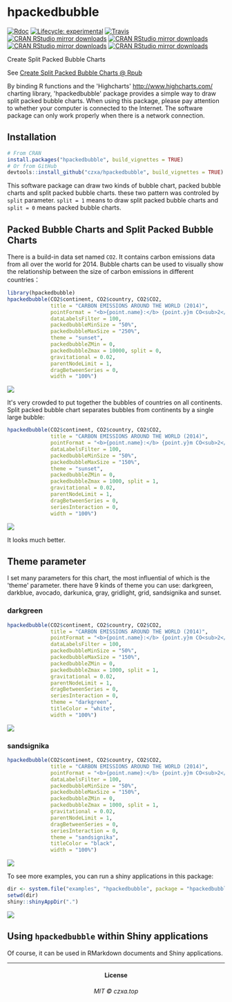 # hpackedbubble
<!-- badges: start -->
[![Rdoc](http://www.rdocumentation.org/badges/version/hpackedbubble)](http://www.rdocumentation.org/packages/hpackedbubble)
[![Lifecycle: experimental](https://img.shields.io/badge/lifecycle-experimental-orange.svg)](https://www.tidyverse.org/lifecycle/#experimental)
[![Travis](https://travis-ci.org/czxa/hpackedbubble.svg?branch=master)](https://travis-ci.org/czxa/hpackedbubble)
[![CRAN RStudio mirror downloads](https://cranlogs.r-pkg.org/badges/last-month/hpackedbubble?color=blue)](https://r-pkg.org/pkg/hpackedbubble)
[![CRAN RStudio mirror downloads](https://cranlogs.r-pkg.org/badges/last-day/hpackedbubble?color=blue)](https://r-pkg.org/pkg/hpackedbubble)
[![CRAN RStudio mirror downloads](https://cranlogs.r-pkg.org/badges/last-week/hpackedbubble?color=blue)](https://r-pkg.org/pkg/hpackedbubble)
[![CRAN RStudio mirror downloads](https://cranlogs.r-pkg.org/badges/grand-total/hpackedbubble?color=blue)](https://r-pkg.org/pkg/hpackedbubble)
<!-- badges: end -->
Create Split Packed Bubble Charts

See [Create Split Packed Bubble Charts @ Rpub](http://rpubs.com/czxatop/hpackedbubble)

By binding R functions and the 'Highcharts' <http://www.highcharts.com/> charting library, 'hpackedbubble' package provides a simple way to draw split packed bubble charts. When using this package, please pay attention to whether your computer is connected to the Internet. The software package can only work properly when there is a network connection.

## Installation

```r
# From CRAN
install.packages("hpackedbubble", build_vignettes = TRUE)
# Or from GitHub
devtools::install_github("czxa/hpackedbubble", build_vignettes = TRUE)
```

This software package can draw two kinds of bubble chart, packed bubble charts and split packed bubble charts. these two pattern was controled by `split` parameter. `split = 1` means to draw split packed bubble charts and `split = 0` means packed bubble charts.

## Packed Bubble Charts and Split Packed Bubble Charts

There is a build-in data set named `CO2`. It contains carbon emissions data from all over the world for 2014. Bubble charts can be used to visually show the relationship between the size of carbon emissions in different countries：

```r
library(hpackedbubble)
hpackedbubble(CO2$continent, CO2$country, CO2$CO2,
              title = "CARBON EMISSIONS AROUND THE WORLD (2014)",
              pointFormat = "<b>{point.name}:</b> {point.y}m CO<sub>2</sub>",
              dataLabelsFilter = 100,
              packedbubbleMinSize = "50%",
              packedbubbleMaxSize = "250%",
              theme = "sunset",
              packedbubbleZMin = 0,
              packedbubbleZmax = 10000, split = 0,
              gravitational = 0.02,
              parentNodeLimit = 1,
              dragBetweenSeries = 0,
              width = "100%")
```

![](https://czxb.github.io/br/hpackedbubble1.png)

It's very crowded to put together the bubbles of countries on all continents. Split packed bubble chart separates bubbles from continents by a single large bubble:

```r
hpackedbubble(CO2$continent, CO2$country, CO2$CO2,
              title = "CARBON EMISSIONS AROUND THE WORLD (2014)",
              pointFormat = "<b>{point.name}:</b> {point.y}m CO<sub>2</sub>",
              dataLabelsFilter = 100,
              packedbubbleMinSize = "50%",
              packedbubbleMaxSize = "150%",
              theme = "sunset",
              packedbubbleZMin = 0,
              packedbubbleZmax = 1000, split = 1,
              gravitational = 0.02,
              parentNodeLimit = 1,
              dragBetweenSeries = 0,
              seriesInteraction = 0,
              width = "100%")
```
![](https://czxb.github.io/br/hpackedbubble2.png)

It looks much better.

## Theme parameter

I set many parameters for this chart, the most influential of which is the 'theme' parameter. there have 9 kinds of theme you can use: darkgreen, darkblue, avocado, darkunica, gray, gridlight, grid, sandsignika and sunset.

### darkgreen

```r
hpackedbubble(CO2$continent, CO2$country, CO2$CO2,
              title = "CARBON EMISSIONS AROUND THE WORLD (2014)",
              pointFormat = "<b>{point.name}:</b> {point.y}m CO<sub>2</sub>",
              dataLabelsFilter = 100,
              packedbubbleMinSize = "50%",
              packedbubbleMaxSize = "150%",
              packedbubbleZMin = 0,
              packedbubbleZmax = 1000, split = 1,
              gravitational = 0.02,
              parentNodeLimit = 1,
              dragBetweenSeries = 0,
              seriesInteraction = 0,
              theme = "darkgreen",
              titleColor = "white",
              width = "100%")
```

![](https://czxb.github.io/br/hpackedbubble3.png)

### sandsignika

```r
hpackedbubble(CO2$continent, CO2$country, CO2$CO2,
              title = "CARBON EMISSIONS AROUND THE WORLD (2014)",
              pointFormat = "<b>{point.name}:</b> {point.y}m CO<sub>2</sub>",
              dataLabelsFilter = 100,
              packedbubbleMinSize = "50%",
              packedbubbleMaxSize = "150%",
              packedbubbleZMin = 0,
              packedbubbleZmax = 1000, split = 1,
              gravitational = 0.02,
              parentNodeLimit = 1,
              dragBetweenSeries = 0,
              seriesInteraction = 0,
              theme = "sandsignika",
              titleColor = "black",
              width = "100%")
```

![](https://czxb.github.io/br/hpackedbubble4.png)

To see more examples, you can run a shiny applications in this package:

```r
dir <- system.file("examples", "hpackedbubble", package = "hpackedbubble")
setwd(dir)
shiny::shinyAppDir(".")
```

![](https://czxb.github.io/br/hpackedbubble5.png)

## Using `hpackedbubble` within Shiny applications

Of course, it can be used in RMarkdown documents and Shiny applications.

------------

<h4 align="center">

License

</h4>

<h6 align="center">

MIT © czxa.top

</h6>
